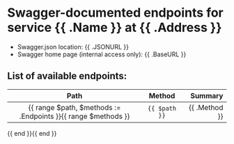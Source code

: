 # Swagger-documented endpoints for service {{ .Name }} at {{ .Address }}

- Swagger.json location: {{ .JSONURL }}
- Swagger home page (internal access only): {{ .BaseURL }} 

## List of available endpoints:

| Path | Method | Summary |
| :---: | :----: | ------: |
{{ range $path, $methods := .Endpoints }}{{ range $methods }} | `{{ $path }}` | {{ .Method }} | {{ .Op.Summary }} |
{{ end }}{{ end }}
